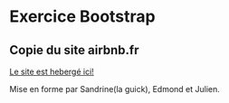 # Exercice Bootstrap  
## Copie du site airbnb.fr  
  
  
  [Le site est hebergé ici!](http://airbnbcopie.surge.sh/)
  

  Mise en forme par Sandrine(la guick), Edmond et Julien.